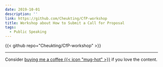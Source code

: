 ```yaml
---
date: 2019-10-01
description: ''
link: https://github.com/Cheukting/CfP-workshop
title: Workshop about How to Submit a Call for Proposal
tags:
  - Public Speaking
---
```


{{< github repo="Cheukting/CfP-workshop" >}}


---
Consider [buying me a coffee {{< icon "mug-hot" >}}](https://github.com/sponsors/Cheukting) if you love the content.
